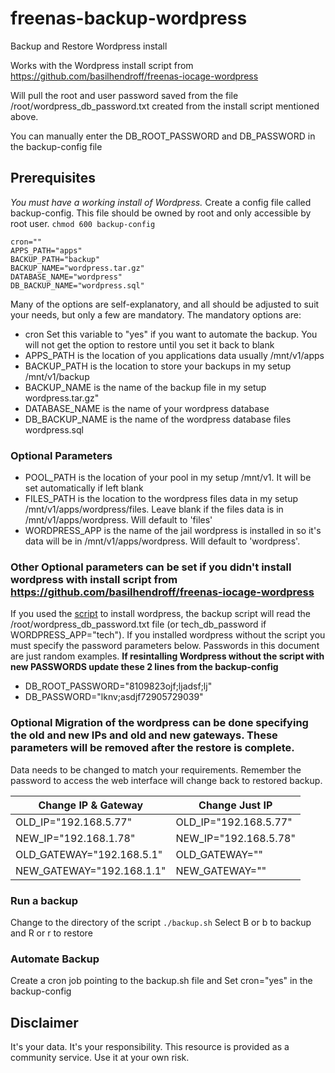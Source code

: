 # freenas-backup-wordpress
Backup and Restore Wordpress install

Works with the Wordpress install script from https://github.com/basilhendroff/freenas-iocage-wordpress

Will pull the root and user password saved from the file /root/wordpress_db_password.txt created from the install script mentioned above.

You can manually enter the DB_ROOT_PASSWORD and DB_PASSWORD in the backup-config file

## Prerequisites 

*You must have a working install of Wordpress.* Create a config file called backup-config.  This file should be owned by root and only accessible by root user. ```chmod 600 backup-config```

```
cron=""
APPS_PATH="apps"
BACKUP_PATH="backup"
BACKUP_NAME="wordpress.tar.gz"
DATABASE_NAME="wordpress"
DB_BACKUP_NAME="wordpress.sql"
```
Many of the options are self-explanatory, and all should be adjusted to suit your needs, but only a few are mandatory. The mandatory options are:
* cron Set this variable to "yes" if you want to automate the backup. You will not get the option to restore until you set it back to blank
* APPS_PATH is the location of you applications data usually /mnt/v1/apps
* BACKUP_PATH is the location to store your backups in my setup /mnt/v1/backup
* BACKUP_NAME is the name of the backup file in my setup wordpress.tar.gz"
* DATABASE_NAME is the name of your wordpress database
* DB_BACKUP_NAME is the name of the wordpress database files wordpress.sql

### Optional Parameters

* POOL_PATH is the location of your pool in my setup /mnt/v1. It will be set automatically if left blank
* FILES_PATH is the location to the wordpress files data in my setup /mnt/v1/apps/wordpress/files.  Leave blank if the files data is in /mnt/v1/apps/wordpress. Will default to 'files'
* WORDPRESS_APP is the name of the jail wordpress is installed in so it's data will be in /mnt/v1/apps/wordpress. Will default to 'wordpress'.

### Other Optional parameters can be set if you didn't install wordpress with install script from https://github.com/basilhendroff/freenas-iocage-wordpress

If you used the [script](https://github.com/basilhendroff/freenas-iocage-wordpress) to install wordpress, the backup script will read the /root/wordpress_db_password.txt file (or tech_db_password if WORDPRESS_APP="tech"). 
If you installed wordpress without the script you must specify the password parameters below.
Passwords in this document are just random examples.
**If resintalling Wordpress without the script with new PASSWORDS update these 2 lines from the backup-config**

* DB_ROOT_PASSWORD="8109823ojf;ljadsf;lj"
* DB_PASSWORD="lknv;asdjf72905729039"

### Optional Migration of the wordpress can be done specifying the old and new IPs and old and new gateways.  These parameters will be removed after the restore is complete.
Data needs to be changed to match your requirements. Remember the password to access the web interface will change back to restored backup.

Change IP & Gateway | Change Just IP
------------------- | --------------
OLD_IP="192.168.5.77" | OLD_IP="192.168.5.77"
NEW_IP="192.168.1.78" | NEW_IP="192.168.5.78"
OLD_GATEWAY="192.168.5.1" | OLD_GATEWAY=""
NEW_GATEWAY="192.168.1.1" | NEW_GATEWAY=""

### Run a backup

Change to the directory of the script
```./backup.sh```
Select B or b to backup and R or r to restore

### Automate Backup

Create a cron job pointing to the backup.sh file and 
Set cron="yes" in the backup-config

## Disclaimer
It's your data. It's your responsibility. This resource is provided as a community service. Use it at your own risk.
